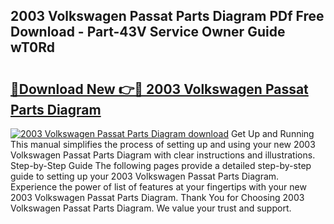 ## 2003 Volkswagen Passat Parts Diagram PDf Free Download - Part-43V Service Owner Guide wT0Rd

# <h2><a href="http://dfsk031.blite.top/?on=2003+Volkswagen+Passat+Parts+Diagram">🔗Download New 👉🔴 2003 Volkswagen Passat Parts Diagram</a></h2>

[![2003 Volkswagen Passat Parts Diagram download](https://i.imgur.com/lujVjoI.png)](http://dfsk031.blite.top/?on=2003+Volkswagen+Passat+Parts+Diagram)
Get Up and Running This manual simplifies the process of setting up and using your new 2003 Volkswagen Passat Parts Diagram with clear instructions and illustrations. Step-by-Step Guide The following pages provide a detailed step-by-step guide to setting up your 2003 Volkswagen Passat Parts Diagram. Experience the power of list of features at your fingertips with your new 2003 Volkswagen Passat Parts Diagram. Thank You for Choosing 2003 Volkswagen Passat Parts Diagram. We value your trust and support.
